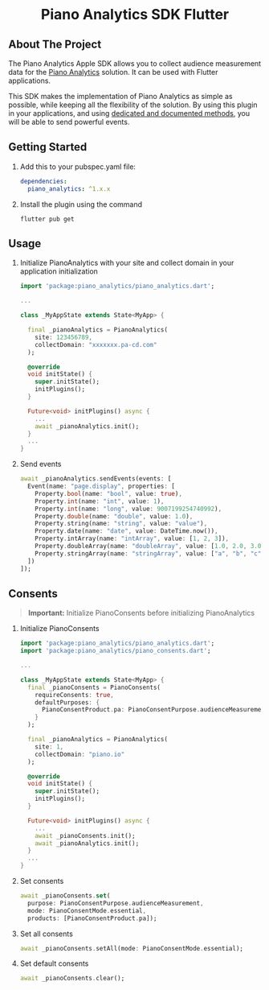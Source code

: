 <div id="top"></div>

<br />
<div align="center">
    <h1 align="center">Piano Analytics SDK Flutter</h1>
</div>

## About The Project

The Piano Analytics Apple SDK allows you to collect audience measurement data for the [Piano Analytics](https://piano.io/product/analytics/) solution.
It can be used with Flutter applications.

This SDK makes the implementation of Piano Analytics as simple as possible, while keeping all the flexibility of the solution. By using this plugin in your applications, and using [dedicated and documented methods](https://developers.atinternet-solutions.com/piano-analytics/), you will be able to send powerful events.

## Getting Started

1. Add this to your pubspec.yaml file:
    ```yaml
    dependencies:
      piano_analytics: ^1.x.x
    ```

2. Install the plugin using the command
    ```
    flutter pub get
    ```

## Usage

1. Initialize PianoAnalytics with your site and collect domain in your application initialization
    ```dart
    import 'package:piano_analytics/piano_analytics.dart';

    ...

    class _MyAppState extends State<MyApp> {

      final _pianoAnalytics = PianoAnalytics(
        site: 123456789,
        collectDomain: "xxxxxxx.pa-cd.com"
      );

      @override
      void initState() {
        super.initState();
        initPlugins();
      }

      Future<void> initPlugins() async {
        ...
        await _pianoAnalytics.init();
      }
      ...
    }
    ```

2. Send events
    ```dart
    await _pianoAnalytics.sendEvents(events: [
      Event(name: "page.display", properties: [
        Property.bool(name: "bool", value: true),
        Property.int(name: "int", value: 1),
        Property.int(name: "long", value: 9007199254740992),
        Property.double(name: "double", value: 1.0),
        Property.string(name: "string", value: "value"),
        Property.date(name: "date", value: DateTime.now()),
        Property.intArray(name: "intArray", value: [1, 2, 3]),
        Property.doubleArray(name: "doubleArray", value: [1.0, 2.0, 3.0]),
        Property.stringArray(name: "stringArray", value: ["a", "b", "c"])
      ])
    ]);
    ```

## Consents

> **Important:** Initialize PianoConsents before initializing PianoAnalytics

1. Initialize PianoConsents
    ```dart
    import 'package:piano_analytics/piano_analytics.dart';
    import 'package:piano_analytics/piano_consents.dart';

    ...

    class _MyAppState extends State<MyApp> {
      final _pianoConsents = PianoConsents(
        requireConsents: true,
        defaultPurposes: {
          PianoConsentProduct.pa: PianoConsentPurpose.audienceMeasurement
        }
      );

      final _pianoAnalytics = PianoAnalytics(
        site: 1,
        collectDomain: "piano.io"
      );

      @override
      void initState() {
        super.initState();
        initPlugins();
      }

      Future<void> initPlugins() async {
        ...
        await _pianoConsents.init();
        await _pianoAnalytics.init();
      }
      ...
    }
    ```
2. Set consents
    ```dart
    await _pianoConsents.set(
      purpose: PianoConsentPurpose.audienceMeasurement,
      mode: PianoConsentMode.essential,
      products: [PianoConsentProduct.pa]);
    ```

3. Set all consents
    ```dart
    await _pianoConsents.setAll(mode: PianoConsentMode.essential);
    ```

4. Set default consents
    ```dart
    await _pianoConsents.clear();
    ```